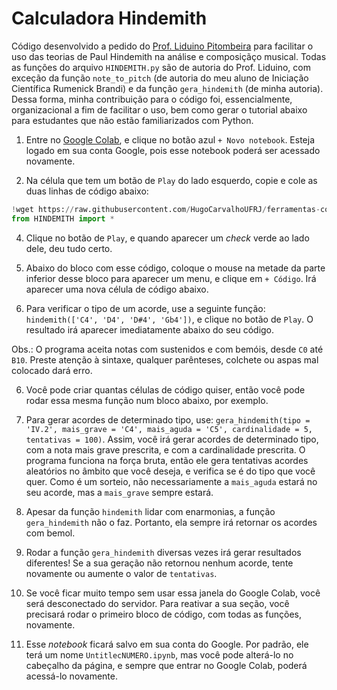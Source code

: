# Calculadora Hindemith

Código desenvolvido a pedido do [Prof. Liduino Pitombeira](https://pitombeira.com/) para facilitar o uso das teorias de Paul Hindemith na análise e composiçãço musical. Todas as funções do arquivo `HINDEMITH.py` são de autoria do Prof. Liduino, com exceção da função `note_to_pitch` (de autoria do meu aluno de Iniciação Científica Rumenick Brandi) e da função `gera_hindemith` (de minha autoria). Dessa forma, minha contribuição para o código foi, essencialmente, organizacional a fim de facilitar o uso, bem como gerar o tutorial abaixo para estudantes que não estão familiarizados com Python.

1) Entre no [Google Colab](https://colab.research.google.com/), e clique no botão azul `+ Novo notebook`. Esteja logado em sua conta Google, pois esse notebook poderá ser acessado novamente.

2) Na célula que tem um botão de `Play` do lado esquerdo, copie e cole as duas linhas de código abaixo:

```python
!wget https://raw.githubusercontent.com/HugoCarvalhoUFRJ/ferramentas-composicionais/refs/heads/main/calculadora-hindemith/HINDEMITH.py`
from HINDEMITH import *
```

4) Clique no botão de `Play`, e quando aparecer um *check* verde ao lado dele, deu tudo certo.

5) Abaixo do bloco com esse código, coloque o mouse na metade da parte inferior desse bloco para aparecer um menu, e clique em `+ Código`. Irá aparecer uma nova célula de código abaixo.

6) Para verificar o tipo de um acorde, use a seguinte função: `hindemith(['C4', 'D4', 'D#4', 'Gb4'])`, e clique no botão de `Play`. O resultado irá aparecer imediatamente abaixo do seu código.

Obs.: O programa aceita notas com sustenidos e com bemóis, desde `C0` até `B10`. Preste atenção à sintaxe, qualquer parênteses, colchete ou aspas mal colocado dará erro.

6) Você pode criar quantas células de código quiser, então você pode rodar essa mesma função num bloco abaixo, por exemplo.

7) Para gerar acordes de determinado tipo, use: `gera_hindemith(tipo = 'IV.2', mais_grave = 'C4', mais_aguda = 'C5', cardinalidade = 5, tentativas = 100)`. Assim, você irá gerar acordes de determinado tipo, com a nota mais grave prescrita, e com a cardinalidade prescrita. O programa funciona na força bruta, então ele gera tentativas acordes aleatórios no âmbito que você deseja, e verifica se é do tipo que você quer. Como é um sorteio, não necessariamente a `mais_aguda` estará no seu acorde, mas a `mais_grave` sempre estará.

8) Apesar da função `hindemith` lidar com enarmonias, a função `gera_hindemith` não o faz. Portanto, ela sempre irá retornar os acordes com bemol.

9) Rodar a função `gera_hindemith` diversas vezes irá gerar resultados diferentes! Se a sua geração não retornou nenhum acorde, tente novamente ou aumente o valor de `tentativas`.

10) Se você ficar muito tempo sem usar essa janela do Google Colab, você será desconectado do servidor. Para reativar a sua seção, você precisará rodar o primeiro bloco de código, com todas as funções, novamente.

11) Esse *notebook* ficará salvo em sua conta do Google. Por padrão, ele terá um nome `UntitlecNUMERO.ipynb`, mas você pode alterá-lo no cabeçalho da página, e sempre que entrar no Google Colab, poderá acessá-lo novamente.
